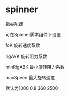 # spinner
指尖陀螺

可在Spinner脚本组件下设置

  foK  旋转速度系数
  
  rigAVK  旋转阻力系数
  
  minRigABK 最小旋转阻力系数
  
  maxSpeed  最大旋转速度
  
  默认为1000 0.8 360 2500
